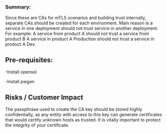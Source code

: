 ### Summary:                                                                                                       

Since these are CAs for mTLS scenarios and building trust internally, separate CAs should be created for each environment.
Main reason is a service in one deployment should not trust service in another deployment.
For example:
A service from product A should not trust a service from product B
A service in product A Production should not trust a service in product A Dev. 

## Pre-requisites:                                                                                                

-Install openssl  

-Install pwgen


## Risks / Customer Impact                                                                                       

The passphrase used to create the CA key should be stored highly confidentially, as any entity with access to
this key can generate certificates that would certify unknown hosts as trusted. It is vitally important to protect the integrity of your certificate.

